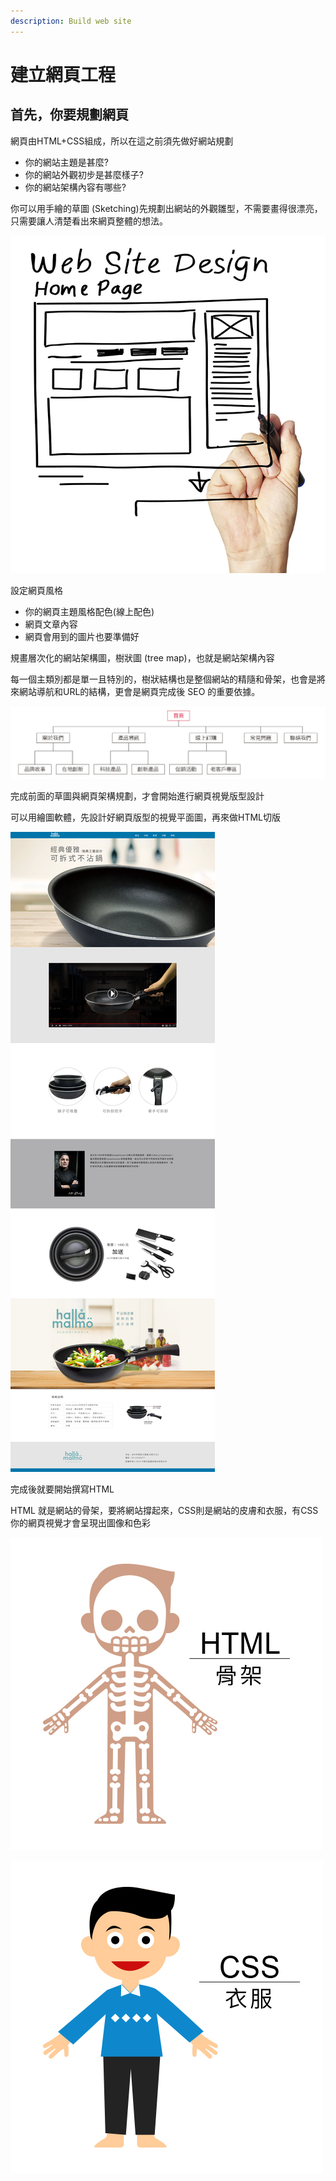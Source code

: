 ```yaml
---
description: Build web site
---
```


# 建立網頁工程

## 首先，你要規劃網頁

網頁由HTML+CSS組成，所以在這之前須先做好網站規劃

* 你的網站主題是甚麼?
* 你的網站外觀初步是甚麼樣子?
* 你的網站架構內容有哪些?

你可以用手繪的草圖 \(Sketching\)先規劃出網站的外觀雛型，不需要畫得很漂亮，只需要讓人清楚看出來網頁整體的想法。

![](../.gitbook/assets/cao-tu.jpg)

設定網頁風格

* 你的網頁主題風格配色\(線上配色\)
* 網頁文章內容
* 網頁會用到的圖片也要準備好

規畫層次化的網站架構圖，樹狀圖 \(tree map\)，也就是網站架構內容

每一個主類別都是單一且特別的，樹狀結構也是整個網站的精隨和骨架，也會是將來網站導航和URL的結構，更會是網頁完成後 SEO 的重要依據。

![](../.gitbook/assets/wang-ye-shu-zhuang-tu.jpg)

完成前面的草圖與網頁架構規劃，才會開始進行網頁視覺版型設計

可以用繪圖軟體，先設計好網頁版型的視覺平面圖，再來做HTML切版

![](../.gitbook/assets/index.jpg)

完成後就要開始撰寫HTML

HTML 就是網站的骨架，要將網站撐起來，CSS則是網站的皮膚和衣服，有CSS你的網頁視覺才會呈現出圖像和色彩

![](../.gitbook/assets/gu-jia.jpg)

![](../.gitbook/assets/yi-fu.jpg)

